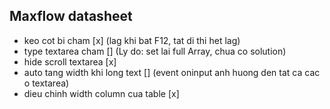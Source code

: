 ## Maxflow datasheet

- keo cot bi cham [x] (lag khi bat F12, tat di thi het lag)
- type textarea cham [] (Ly do: set lai full Array, chua co solution)
- hide scroll textarea [x]
- auto tang width khi long text [] (event oninput anh huong den tat ca cac o textarea)
- dieu chinh width column cua table [x]
